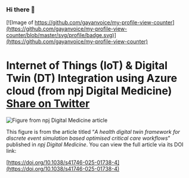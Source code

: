 ### Hi there 👋 
[![Image of https://github.com/gayanvoice/my-profile-view-counter](https://github.com/gayanvoice/my-profile-view-counter/blob/master/svg/profile/badge.svg)](https://github.com/gayanvoice/my-profile-view-counter)

# Internet of Things (IoT) & Digital Twin (DT) Integration using Azure cloud (from npj Digital Medicine) [Share on Twitter](https://twitter.com/share?text=A%20health%20digital%20twin%20framework%20for%20discrete%20event%20simulation%20based%20optimised%20critical%20care%20workflows.&url=https%3A%2F%2Fdoi.org%2F10.1038%2Fs41746-025-01738-4&hashtags=digitaltwins)


![Figure from *npj Digital Medicine* article](https://media.springernature.com/full/springer-static/image/art%3A10.1038%2Fs41746-025-01738-4/MediaObjects/41746_2025_1738_Fig7_HTML.png?as=webp)

This figure is from the article titled “*A health digital twin framework for discrete event simulation based optimised critical care workflows*” published in *npj Digital Medicine*. You can view the full article via its DOI link:

[https://doi.org/10.1038/s41746-025-01738-4](https://doi.org/10.1038/s41746-025-01738-4)
